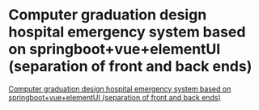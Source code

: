 # Computer graduation design hospital emergency system based on springboot+vue+elementUI (separation of front and back ends)
[Computer graduation design hospital emergency system based on springboot+vue+elementUI (separation of front and back ends)](https://aiwithcloud.com/2022/09/14/computer_graduation_design_hospital_emergency_system_based_on_springbootvueelementui_separation_of_front_and_back_ends/)